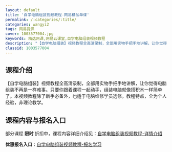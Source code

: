 ```yaml
---
layout: default
title: '自学电脑组装视频教程-网易精品单课'
permalink: /:categories/:title/
categories: wangyi2
tags: 网易提供
cover: 1003577004.jpg
keywords: 精选网课,网易云课堂,自学电脑组装视频教程
description: "【自学电脑组装】视频教程全高清录制，全部用实物手把手地讲解，让你觉得电脑组装不再是一样难事。只要你跟着课程一起动手，组装电脑就像搭积木一样简单了。本视频教程除了新手必备外，也适于电脑维修学员"
classid: 1003577004
---
```


## 课程介绍

【自学电脑组装】视频教程全高清录制，全部用实物手把手地讲解，让你觉得电脑组装不再是一样难事。只要你跟着课程一起动手，组装电脑就像搭积木一样简单了。本视频教程除了新手必备外，也适于电脑维修学员选修。教程特点，全为个人经验，非理论教学。

## 课程内容与报名入口

部分课程 **限时** 折扣中，课程内容详细介绍见：[自学电脑组装视频教程-详情介绍](https://study.163.com/course/introduction/1003577004.htm?share=1&shareId=1025206652&utm_campaign=share&utm_medium=iphoneShare&utm_source=&utm_u=1025206652)

**优惠报名入口**：[自学电脑组装视频教程-报名学习](https://study.163.com/course/introduction/1003577004.htm?share=1&shareId=1025206652&utm_campaign=share&utm_medium=iphoneShare&utm_source=&utm_u=1025206652)

